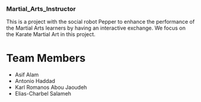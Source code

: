 ### Martial_Arts_Instructor
This is a project with the social robot Pepper to enhance the performance of the Martial Arts learners by having an interactive exchange.
We focus on the Karate Martial Art in this project. 

# Team Members
- Asif Alam
- Antonio Haddad
- Karl Romanos Abou Jaoudeh
- Elias-Charbel Salameh